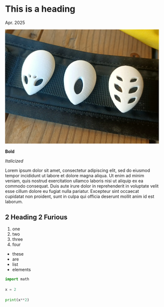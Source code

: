 # This is a heading

Apr. 2025

![alt text](img/hollow.webp)

**Bold**

*Italicized*

Lorem ipsum dolor sit amet, consectetur adipiscing elit, sed do eiusmod tempor incididunt ut labore et dolore magna aliqua. Ut enim ad minim veniam, quis nostrud exercitation ullamco laboris nisi ut aliquip ex ea commodo consequat. Duis aute irure dolor in reprehenderit in voluptate velit esse cillum dolore eu fugiat nulla pariatur. Excepteur sint occaecat cupidatat non proident, sunt in culpa qui officia deserunt mollit anim id est laborum.

## 2 Heading 2 Furious

1. one
2. two
3. three
4. four

- these
- are
- list
- elements

```py
import math

x = 2

print(x**2)
```
